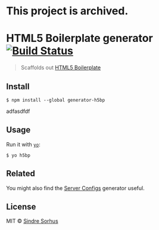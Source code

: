 # This project is archived. 

# HTML5 Boilerplate generator [![Build Status](https://travis-ci.org/h5bp/generator-h5bp.png?branch=master)](http://travis-ci.org/h5bp/generator-h5bp)

> Scaffolds out [HTML5 Boilerplate](http://html5boilerplate.com)


## Install

```
$ npm install --global generator-h5bp
```
adfasdfdf

## Usage

Run it with [`yo`](https://github.com/yeoman/yo):

```
$ yo h5bp
```


## Related

You might also find the [Server Configs](https://github.com/h5bp/generator-server-configs) generator useful.


## License

MIT © [Sindre Sorhus](http://sindresorhus.com)
